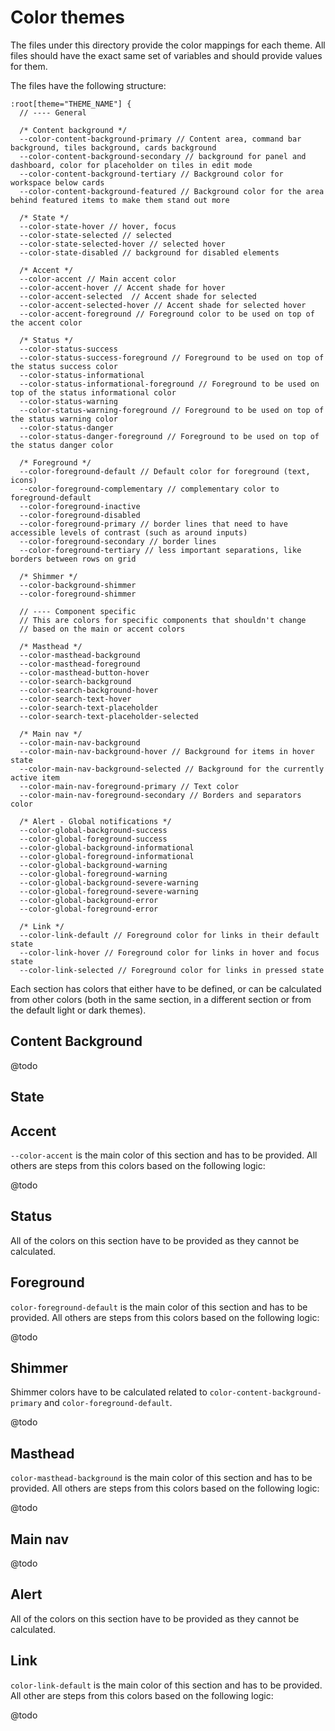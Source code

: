 # Color themes

The files under this directory provide the color mappings for each theme. All files should have the exact same set of variables and should provide values for them.

The files have the following structure:

````
:root[theme="THEME_NAME"] {
  // ---- General

  /* Content background */
  --color-content-background-primary // Content area, command bar background, tiles background, cards background
  --color-content-background-secondary // background for panel and dashboard, color for placeholder on tiles in edit mode
  --color-content-background-tertiary // Background color for workspace below cards
  --color-content-background-featured // Background color for the area behind featured items to make them stand out more

  /* State */
  --color-state-hover // hover, focus
  --color-state-selected // selected
  --color-state-selected-hover // selected hover
  --color-state-disabled // background for disabled elements

  /* Accent */
  --color-accent // Main accent color
  --color-accent-hover // Accent shade for hover
  --color-accent-selected  // Accent shade for selected
  --color-accent-selected-hover // Accent shade for selected hover
  --color-accent-foreground // Foreground color to be used on top of the accent color

  /* Status */
  --color-status-success
  --color-status-success-foreground // Foreground to be used on top of the status success color
  --color-status-informational
  --color-status-informational-foreground // Foreground to be used on top of the status informational color
  --color-status-warning
  --color-status-warning-foreground // Foreground to be used on top of the status warning color
  --color-status-danger
  --color-status-danger-foreground // Foreground to be used on top of the status danger color

  /* Foreground */
  --color-foreground-default // Default color for foreground (text, icons)
  --color-foreground-complementary // complementary color to foreground-default
  --color-foreground-inactive
  --color-foreground-disabled
  --color-foreground-primary // border lines that need to have accessible levels of contrast (such as around inputs)
  --color-foreground-secondary // border lines
  --color-foreground-tertiary // less important separations, like borders between rows on grid

  /* Shimmer */
  --color-background-shimmer
  --color-foreground-shimmer

  // ---- Component specific
  // This are colors for specific components that shouldn't change
  // based on the main or accent colors

  /* Masthead */
  --color-masthead-background
  --color-masthead-foreground
  --color-masthead-button-hover
  --color-search-background
  --color-search-background-hover
  --color-search-text-hover
  --color-search-text-placeholder
  --color-search-text-placeholder-selected

  /* Main nav */
  --color-main-nav-background
  --color-main-nav-background-hover // Background for items in hover state
  --color-main-nav-background-selected // Background for the currently active item
  --color-main-nav-foreground-primary // Text color
  --color-main-nav-foreground-secondary // Borders and separators color

  /* Alert - Global notifications */
  --color-global-background-success
  --color-global-foreground-success
  --color-global-background-informational
  --color-global-foreground-informational
  --color-global-background-warning
  --color-global-foreground-warning
  --color-global-background-severe-warning
  --color-global-foreground-severe-warning
  --color-global-background-error
  --color-global-foreground-error

  /* Link */
  --color-link-default // Foreground color for links in their default state
  --color-link-hover // Foreground color for links in hover and focus state
  --color-link-selected // Foreground color for links in pressed state
````

Each section has colors that either have to be defined, or can be calculated from other colors (both in the same section, in a different section or from the default light or dark themes).

## Content Background

@todo

## State

## Accent
`--color-accent` is the main color of this section and has to be provided. All others are steps from this colors based on the following logic:

@todo

## Status

All of the colors on this section have to be provided as they cannot be calculated.

## Foreground

`color-foreground-default` is the main color of this section and has to be provided. All others are steps from this colors based on the following logic:

@todo

## Shimmer

Shimmer colors have to be calculated related to `color-content-background-primary` and `color-foreground-default`.

@todo

## Masthead

`color-masthead-background` is the main color of this section and has to be provided. All others are steps from this colors based on the following logic:

@todo

## Main nav

@todo


## Alert

All of the colors on this section have to be provided as they cannot be calculated.

## Link

`color-link-default` is the main color of this section and has to be provided. All other are steps from this colors based on the following logic:

@todo